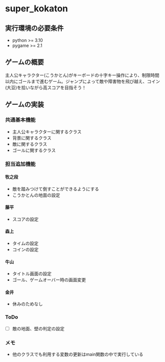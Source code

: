 # super_kokaton
## 実行環境の必要条件
* python >= 3.10
* pygame >= 2.1
## ゲームの概要
主人公キャラクター(こうかとん)がキーボードの十字キー操作により、制限時間以内にゴールまで進むゲーム。ジャンプによって敵や障害物を飛び越え、コイン(大豆)を拾いながら高スコアを目指そう！
## ゲームの実装
### 共通基本機能
* 主人公キャラクターに関するクラス
* 背景に関するクラス
* 敵に関するクラス
* ゴールに関するクラス
### 担当追加機能
#### 牧之段
* 敵を踏みつけて倒すことができるようにする
* こうかとんの地面の設定
#### 藤平
* スコアの設定
#### 森上
* タイムの設定
* コインの設定
#### 牛山
* タイトル画面の設定
* ゴール、ゲームオーバー時の画面変更
#### 金井
* 休みのためなし
### ToDo
- [ ] 敵の地面、壁の判定の設定
### メモ
* 他のクラスでも利用する変数の更新はmain関数の中で実行している
